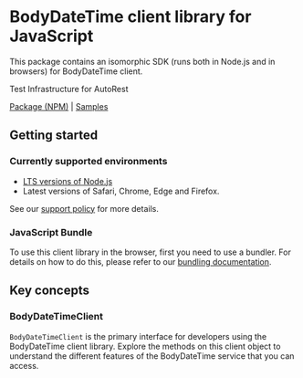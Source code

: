 # BodyDateTime client library for JavaScript

This package contains an isomorphic SDK (runs both in Node.js and in browsers) for BodyDateTime client.

Test Infrastructure for AutoRest

[Package (NPM)](https://www.npmjs.com/package/@msinternal/body-datetime) |
[Samples](https://github.com/Azure-Samples/azure-samples-js-management)

## Getting started

### Currently supported environments

- [LTS versions of Node.js](https://github.com/nodejs/release#release-schedule)
- Latest versions of Safari, Chrome, Edge and Firefox.

See our [support policy](https://github.com/Azure/azure-sdk-for-js/blob/main/SUPPORT.md) for more details.




### JavaScript Bundle
To use this client library in the browser, first you need to use a bundler. For details on how to do this, please refer to our [bundling documentation](https://aka.ms/AzureSDKBundling).

## Key concepts

### BodyDateTimeClient

`BodyDateTimeClient` is the primary interface for developers using the BodyDateTime client library. Explore the methods on this client object to understand the different features of the BodyDateTime service that you can access.

